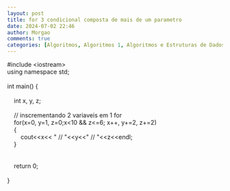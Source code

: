 ```yaml
---
layout: post
title: for 3 condicional composta de mais de um parametro
date: 2024-07-02 22:46
author: Morgao
comments: true
categories: [Algoritmos, Algoritmos 1, Algoritmos e Estruturas de Dados, beecrowd, Linguagem C, Programação]
---
```

#include &lt;iostream&gt;<br />using namespace std;<br /><br />int main() {&nbsp;&nbsp; <br /><br />&nbsp;&nbsp;&nbsp; int x, y, z;<br />&nbsp;&nbsp;&nbsp; <br />&nbsp;&nbsp;&nbsp; // inscrementando 2 variaveis em 1 for<br />&nbsp;&nbsp;&nbsp; for(x=0, y=1, z=0;x&lt;10 &amp;&amp; z&lt;=6; x++, y+=2, z+=2)<br />&nbsp;&nbsp;&nbsp; {<br />&nbsp;&nbsp;&nbsp; &nbsp;&nbsp;&nbsp; cout&lt;&lt;x&lt;&lt; " // "&lt;&lt;y&lt;&lt;" // "&lt;&lt;z&lt;&lt;endl;<br />&nbsp;&nbsp;&nbsp; }<br />&nbsp;&nbsp;&nbsp; <br />&nbsp;&nbsp;&nbsp; <br />&nbsp;&nbsp;&nbsp; return 0;<br /><br />}
